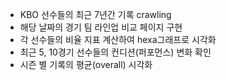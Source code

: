 - KBO 선수들의 최근 7년간 기록 crawling
- 해당 날짜의 경기 팀 라인업 비교 페이지 구현
- 각 선수들의 비율 지표 계산하여 hexa그래프로 시각화
- 최근 5, 10경기 선수들의 컨디션(퍼포먼스) 변화 확인
- 시즌 별 기록의 평균(overall) 시각화
